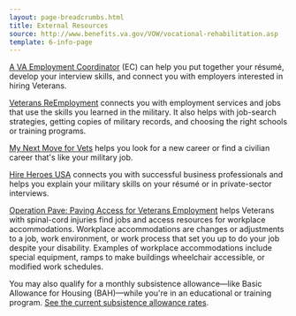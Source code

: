 ```yaml
---
layout: page-breadcrumbs.html
title: External Resources
source: http://www.benefits.va.gov/VOW/vocational-rehabilitation.asp
template: 6-info-page
---
```


[A VA Employment Coordinator](http://www.benefits.va.gov/VOCREHAB/docs/EmploymentCoordinators.xls) (EC) can help you put together your résumé, develop your interview skills, and connect you with employers interested in hiring Veterans.

[Veterans ReEmployment](http://www.careeronestop.org/ReEmployment/veterans/default.aspx) connects you with employment services and jobs that use the skills you learned in the military. It also helps with job-search strategies, getting copies of military records, and choosing the right schools or training programs.

[My Next Move for Vets](http://www.mynextmove.org/vets/) helps you look for a new career or find a civilian career that's like your military job.

[Hire Heroes USA](https://www.hireheroesusa.org/about-us/) connects you with successful business professionals and helps you explain your military skills on your résumé or in private-sector interviews.

[Operation Pave: Paving Access for Veterans Employment](http://www.pva.org/site/c.ajIRK9NJLcJ2E/b.7750849/k.36C/Operation_PAVE_Paving_Access_for_Veterans_Employment.htm) helps Veterans with spinal-cord injuries find jobs and access resources for workplace accommodations. Workplace accommodations are changes or adjustments to a job, work environment, or work process that set you up to do your job despite your disability. Examples of workplace accommodations include special equipment, ramps to make buildings wheelchair accessible, or modified work schedules.

You may also qualify for a monthly subsistence allowance—like Basic Allowance for Housing (BAH)—while you're in an educational or training program. [See the current subsistence allowance rates](http://www.benefits.va.gov/VOCREHAB/subsistence_allowance_rates.asp). 

